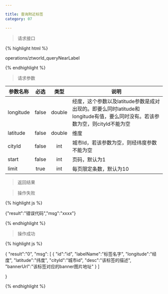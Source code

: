 ```yaml
---

title: 查询附近标签
category: 07

---
```


> 请求接口

{% highlight html %}

operations/ztworld_queryNearLabel

{% endhighlight %}

> 请求参数

|参数名称			|必选		|类型		|说明									
|-------------------|:---------:|:---------:|--------------------------------------------
|longitude          |false      |double     |经度，这个参数以及latitude参数是成对出现的。即要么同时latitude和longitude有值，要么同时没有。若该参数为空，则cityId不能为空
|latitude      	    |false      |double     |维度
|cityId             |false      |int        |城市Id，若该参数为空，则经纬度参数不能为空
|start				|false		|int		|页码，默认为1
|limit				|true		|int		|每页限定条数，默认为10

> 返回结果

> 操作失败

{% highlight js %}

{"result":"错误代码","msg":"xxxx"}

{% endhighlight %}

> 操作成功

{% highlight js %}

{
    "result":"0", 
	"msg":
	[
		{
			"id":"id",
			"labelName":"标签名字",
			"longitude":"经度",
			"latitude":"纬度",
			"cityId":"城市id",
			"desc":"该标签的描述",
			"bannerUrl":"该标签对应的banner图片地址"
		}
	]
    
}

{% endhighlight %}
